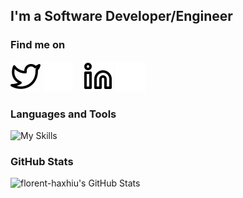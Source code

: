 ## I'm a Software Developer/Engineer

### Find me on
[![website](./img/twitter-light.svg)](https://twitter.com/florenthaxhiu#gh-light-mode-only)
[![website](./img/twitter-dark.svg)](https://twitter.com/florenthaxhiu#gh-dark-mode-only)
&nbsp;&nbsp;
[![website](./img/linkedin-light.svg)](https://linkedin.com/in/florenthaxhiu#gh-light-mode-only)
[![website](./img/linkedin-dark.svg)](https://linkedin.com/in/florenthaxhiu#gh-dark-mode-only)

### Languages and Tools

![My Skills](https://skillicons.dev/icons?i=aws,html,css,js,ts,mongodb,python,fastapi,postgres,bash,docker,github,linux,git,md,vim,neovim,discord&perline=9)

### GitHub Stats

![florent-haxhiu's GitHub Stats](https://github-readme-stats.vercel.app/api?username=florent-haxhiu&show_icons=true&theme=dark)
